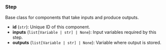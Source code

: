 ### Step

Base class for components that take inputs and produce outputs.

- **id** (`str`): Unique ID of this component.
- **inputs** (`list[Variable | str] | None`): Input variables required by this step.
- **outputs** (`list[Variable | str] | None`): Variable where output is stored.
